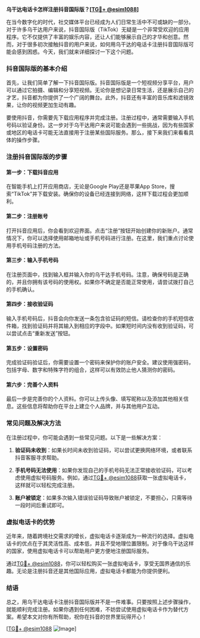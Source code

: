 **乌干达电话卡怎样注册抖音国际版？[[TG💪+ @esim1088](https://t.me/s/esim1088)]**

在当今数字化的时代，社交媒体平台已经成为人们日常生活中不可或缺的一部分。对于许多乌干达用户来说，抖音国际版（TikTok）无疑是一个非常受欢迎的应用程序。它不仅提供了丰富的娱乐内容，还让人们能够展示自己的才华和创意。然而，对于很多初次接触抖音的用户来说，如何用乌干达的电话卡注册抖音国际版可能会感到困惑。今天，我们就来详细探讨一下这个问题。

### 抖音国际版的基本介绍

首先，让我们简单了解一下抖音国际版。抖音国际版是一个短视频分享平台，用户可以通过它拍摄、编辑和分享短视频。无论你是想记录日常生活，还是展示自己的才艺，抖音都为你提供了一个广阔的舞台。此外，抖音还有丰富的音乐库和滤镜效果，让你的视频更加生动有趣。

要使用抖音，你需要先下载应用程序并完成注册。注册过程中，通常需要输入手机号码以验证身份。这一步对于乌干达用户来说可能会遇到一些挑战，因为有些国家或地区的电话卡可能无法直接用于注册某些国际服务。那么，接下来我们来看看具体的操作步骤。

### 注册抖音国际版的步骤

#### 第一步：下载抖音应用

在智能手机上打开应用商店，无论是Google Play还是苹果App Store，搜索“TikTok”并下载安装。确保你的设备已经连接到网络，这样下载过程会更加顺利。

#### 第二步：注册账号

打开抖音应用后，你会看到欢迎界面。点击“注册”按钮开始创建你的新账户。通常情况下，你可以选择使用邮箱地址或手机号码进行注册。在这里，我们重点讨论使用手机号码注册的方法。

#### 第三步：输入手机号码

在注册页面中，找到输入框并输入你的乌干达手机号码。注意，确保号码是正确的，并且你拥有该号码的使用权。如果你不确定是否能正常使用，请尝试拨打自己的手机确认。

#### 第四步：接收验证码

输入手机号码后，抖音会向你发送一条包含验证码的短信。请检查你的手机短信收件箱，找到验证码并将其输入到相应的字段中。如果短时间内没有收到验证码，可以尝试点击“重新发送”按钮。

#### 第五步：设置密码

完成验证码验证后，你需要设置一个密码来保护你的账户安全。建议使用强密码，包括字母、数字和特殊字符的组合，这样可以有效防止他人猜测你的密码。

#### 第六步：完善个人资料

最后一步是完善你的个人资料。你可以上传头像、填写昵称以及添加其他相关信息。这些信息将帮助你在平台上建立个人品牌，并与其他用户互动。

### 常见问题及解决方法

在注册过程中，你可能会遇到一些常见问题。以下是一些解决方案：

1. **验证码未收到**：如果长时间未收到验证码，可以尝试更换网络环境，或者联系抖音客服寻求帮助。
   
2. **手机号码无法使用**：如果你发现自己的手机号码无法正常接收验证码，可以考虑使用虚拟号码服务。例如，通过[TG💪+ @esim1088](https://t.me/s/esim1088)获取一张虚拟电话卡，这样就可以轻松完成注册。

3. **账户被锁定**：如果多次输入错误验证码导致账户被锁定，不要担心，只需等待一段时间后重试即可。

### 虚拟电话卡的优势

近年来，随着跨境社交需求的增长，虚拟电话卡逐渐成为一种流行的选择。虚拟电话卡的优点在于其灵活性高、成本低，并且不受地理位置限制。对于像乌干达这样的国家，使用虚拟电话卡可以帮助用户更方便地注册国际服务。

通过[TG💪+ @esim1088](https://t.me/s/esim1088)，你可以轻松购买一张虚拟电话卡，享受无国界通信的乐趣。无论是注册抖音还是其他国际应用，虚拟电话卡都能为你提供便利。

### 结语

总之，用乌干达电话卡注册抖音国际版并不是一件难事。只要按照上述步骤操作，就能顺利完成注册。如果你遇到任何困难，不妨尝试使用虚拟电话卡作为替代方案。希望本文对你有所帮助，祝你在抖音的世界里玩得开心！

[[TG💪+ @esim1088](https://t.me/s/esim1088) ![Image](https://i.postimg.cc/4NQfJmqS/Snipaste-2025-05-13-00-14-12.png)]